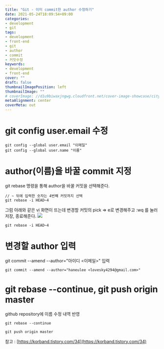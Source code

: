 ```yaml
---
title: "Git - 이미 commit한 author 수정하기"
date: 2021-05-24T18:09:54+09:00
categories: 
- development
- git
tags: 
- development
- front-end
- git
- author
- commit
- 커밋수정
keywords: 
- development
- front-end
cover: ""
draft: false
thumbnailImagePosition: left
thumbnailImage: ""
# coverImage: //d1u9biwaxjngwg.cloudfront.net/cover-image-showcase/city.jpg
metaAlignment: center
coverMeta: out
---
```

<!--toc-->

# git config user.email 수정

```
git config --global user.email "이메일"
git config --global user.name "이름"
```

# author(이름)을 바꿀 commit 지정
git rebase 명령을 통해 author을 바꿀 커밋을 선택해준다.

```
// ~ 뒤에 입력한 숫자는 4번째 커밋까지 선택
git rebase -i HEAD~4
```
 

그럼 아래와 같은 vi 화면이 뜨는데 변경할 커밋의 pick => e로 변경해주고 :wq 를 눌러 저장, 종료해준다.
![](https://cdn.jsdelivr.net/gh/haneulee/haneulee.github.io/img/post/git/img-2.png)

```
git rebase -i HEAD~4
```

 

# 변경할 author 입력
git commit --amend --author="아이디 <이메일>" 입력

```
git commit --amend --author="haneulee <lovesky4294@gmail.com>"
```
 

 

# git rebase --continue,  git push origin master
github repository에 이름 수정 내역 반영

```
git rebase --continue

git push origin master
```
 

참고 :
[https://korband.tistory.com/34](https://korband.tistory.com/34)